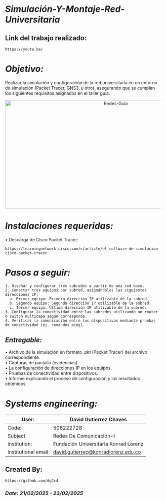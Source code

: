# *Simulación-Y-Montaje-Red-Universitaria*


## Link del trabajo realizado:
    https://youtu.be/

# *Objetivo:* 
Realizar la simulación y configuración de la red universitaria en un entorno de simulación (Packet Tracer, GNS3, u otro), asegurando que se cumplan los siguientes requisitos asignados en el taller guía.

<p align="center">
  <img width="700" height="350" src="https://github.com/dg2c4/Simulacion-Y-Montaje-Red-Universitaria/blob/main/Assets/Redes.png" alt="Redes-Guía">
</p>

# *Instalaciones requeridas:*
  • Descarga de Cisco Packet Tracer:
  
    https://learningnetwork.cisco.com/s/article/el-software-de-simulacion-cisco-packet-tracer

# *Pasos a seguir:*
    1. Diseñar y configurar tres subredes a partir de una red base.
    2. Conectar tres equipos por subred, asignándoles las siguientes direcciones IP:
      a. Primer equipo: Primera dirección IP utilizable de la subred.
      b. Segundo equipo: Segunda dirección IP utilizable de la subred.
      c. Tercer equipo: Última dirección IP utilizable de la subred.
    3. Configurar la conectividad entre las subredes utilizando un router o switch multicapa según corresponda.
    4. Verificar la comunicación entre los dispositivos mediante pruebas de conectividad (ej. comandos ping).

## *Entregable:*
• Archivo de la simulación en formato .pkt (Packet Tracer) del archivo correspondiente.\
• Capturas de pantalla (evidencias).\
• La configuración de direcciones IP en los equipos.\
• Pruebas de conectividad entre dispositivos.\
• Informe explicando el proceso de configuración y los resultados obtenidos.


# *Systems engineering:*
| User: | David Gutierrez Chaves |
|------|--------|
| Code: | 506222728 |
| Subject: | Redes De Comunicación-I |
| Institution: | Fundación Universitaria Konrad Lorenz |
| Institutional email | david.gutierrec@konradlorenz.edu.co |
  

## Created By:
    https://github.com/dg2c4
    
### *Date: 21/02/2025 - 23/02/2025*
